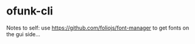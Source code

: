 # ofunk-cli

Notes to self:
use https://github.com/foliojs/font-manager to get fonts on the gui side...
